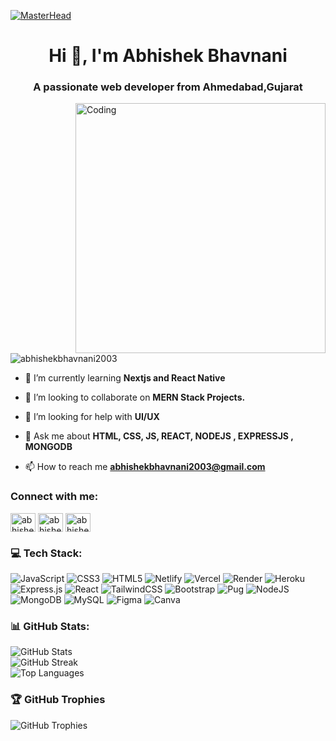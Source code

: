 [![MasterHead](https://img.freepik.com/free-vector/development-typographic-header-presenting-content-web-pages-website-layout-composition-color-development-idea-computer-technology-flat-vector-illustration_613284-2493.jpg?t=st=1716622530~exp=1716626130~hmac=6f5b4adb3a224caf1014a654f7f8ce5c50e150be95bbd7f34482a0d3c18fd8d5&w=1060)](https://abhishekbhavnani-portfolio.netlify.app/)
<h1 align="center">Hi 👋, I'm Abhishek Bhavnani</h1>
<h3 align="center">A passionate web developer from Ahmedabad,Gujarat</h3>
<img align="right" alt="Coding" width="400" src="https://img.freepik.com/free-vector/computer-coding-icons-set_1284-37673.jpg?w=740&t=st=1727057893~exp=1727058493~hmac=3907149082ae7f55f4229bc7749f63417dda5de973eabca2c86bf446650cc96c">

<p align="left"> <img src="https://komarev.com/ghpvc/?username=abhishekbhavnani2003&label=Profile%20views&color=0e75b6&style=flat" alt="abhishekbhavnani2003" /> </p>

- 🌱 I’m currently learning **Nextjs and React Native**

- 👯 I’m looking to collaborate on **MERN Stack Projects.**

- 🤝 I’m looking for help with **UI/UX**

- 💬 Ask me about **HTML, CSS, JS, REACT, NODEJS , EXPRESSJS , MONGODB**

- 📫 How to reach me **abhishekbhavnani2003@gmail.com**


<h3 align="left">Connect with me:</h3>
<p align="left">
<a href="https://www.linkedin.com/in/abhishek-bhavnani/" target="blank"><img align="center" src="https://raw.githubusercontent.com/rahuldkjain/github-profile-readme-generator/master/src/images/icons/Social/linked-in-alt.svg" alt="abhishek bhavnani" height="30" width="40" /></a>
<a href="https://instagram.com/abhishek_bhavnani/" target="blank"><img align="center" src="https://raw.githubusercontent.com/rahuldkjain/github-profile-readme-generator/master/src/images/icons/Social/instagram.svg" alt="abhishek_bhavnani" height="30" width="40" /></a>
<a href="https://www.leetcode.com/abhishekbhavnani" target="blank"><img align="center" src="https://raw.githubusercontent.com/rahuldkjain/github-profile-readme-generator/master/src/images/icons/Social/leet-code.svg" alt="abhishekbhavnani" height="30" width="40" /></a>
</p>

<h3>💻 Tech Stack:</h3>
<p>
  <img src="https://img.shields.io/badge/javascript-%23323330.svg?style=for-the-badge&logo=javascript&logoColor=%23F7DF1E" alt="JavaScript" />
  <img src="https://img.shields.io/badge/css3-%231572B6.svg?style=for-the-badge&logo=css3&logoColor=white" alt="CSS3" />
  <img src="https://img.shields.io/badge/html5-%23E34F26.svg?style=for-the-badge&logo=html5&logoColor=white" alt="HTML5" />
  <img src="https://img.shields.io/badge/netlify-%23000000.svg?style=for-the-badge&logo=netlify&logoColor=#00C7B7" alt="Netlify" />
  <img src="https://img.shields.io/badge/vercel-%23000000.svg?style=for-the-badge&logo=vercel&logoColor=white" alt="Vercel" />
  <img src="https://img.shields.io/badge/Render-%46E3B7.svg?style=for-the-badge&logo=render&logoColor=white" alt="Render" />
  <img src="https://img.shields.io/badge/heroku-%23430098.svg?style=for-the-badge&logo=heroku&logoColor=white" alt="Heroku" />
  <img src="https://img.shields.io/badge/express.js-%23404d59.svg?style=for-the-badge&logo=express&logoColor=%2361DAFB" alt="Express.js" />
  <img src="https://img.shields.io/badge/react-%2320232a.svg?style=for-the-badge&logo=react&logoColor=%2361DAFB" alt="React" />
  <img src="https://img.shields.io/badge/tailwindcss-%2338B2AC.svg?style=for-the-badge&logo=tailwind-css&logoColor=white" alt="TailwindCSS" />
  <img src="https://img.shields.io/badge/bootstrap-%238511FA.svg?style=for-the-badge&logo=bootstrap&logoColor=white" alt="Bootstrap" />
  <img src="https://img.shields.io/badge/Pug-FFF?style=for-the-badge&logo=pug&logoColor=A86454" alt="Pug" />
  <img src="https://img.shields.io/badge/node.js-6DA55F?style=for-the-badge&logo=node.js&logoColor=white" alt="NodeJS" />
  <img src="https://img.shields.io/badge/MongoDB-%234ea94b.svg?style=for-the-badge&logo=mongodb&logoColor=white" alt="MongoDB" />
  <img src="https://img.shields.io/badge/mysql-4479A1.svg?style=for-the-badge&logo=mysql&logoColor=white" alt="MySQL" />
  <img src="https://img.shields.io/badge/figma-%23F24E1E.svg?style=for-the-badge&logo=figma&logoColor=white" alt="Figma" />
  <img src="https://img.shields.io/badge/Canva-%2300C4CC.svg?style=for-the-badge&logo=Canva&logoColor=white" alt="Canva" />
</p>

<h3>📊 GitHub Stats:</h3>
<p>
  <img src="https://github-readme-stats.vercel.app/api?username=AbhishekBhavnani2003&theme=dark&hide_border=false&include_all_commits=false&count_private=false" alt="GitHub Stats" />
  <br/>
  <img src="https://github-readme-streak-stats.herokuapp.com/?user=AbhishekBhavnani2003&theme=dark&hide_border=false" alt="GitHub Streak" />
  <br/>
  <img src="https://github-readme-stats.vercel.app/api/top-langs/?username=AbhishekBhavnani2003&theme=dark&hide_border=false&include_all_commits=false&count_private=false&layout=compact" alt="Top Languages" />
</p>

<h3>🏆 GitHub Trophies</h3>
<p>
  <img src="https://github-profile-trophy.vercel.app/?username=AbhishekBhavnani2003&theme=radical&no-frame=false&no-bg=true&margin-w=4" alt="GitHub Trophies" />
</p>



